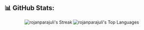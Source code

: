 


## 📊 GitHub Stats:
<div align="center">
  <img src="https://github-readme-streak-stats.herokuapp.com/?user=rojanparajuli&theme=tokyonight&hide_border=false" alt="rojanparajuli's Streak" />
  <img src="https://github-readme-stats.vercel.app/api/top-langs/?username=rojanparajuli&theme=tokyonight&show_icons=true&hide_border=false&layout=compact" alt="rojanparajuli's Top Languages" />
</div>
